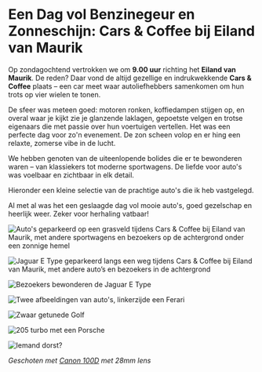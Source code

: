 # Een Dag vol Benzinegeur en Zonneschijn: Cars & Coffee bij Eiland van Maurik

Op zondagochtend vertrokken we om **9.00 uur** richting het **Eiland van Maurik**. De reden? Daar vond de altijd gezellige en indrukwekkende **Cars & Coffee** plaats – een car meet waar autoliefhebbers samenkomen om hun trots op vier wielen te tonen.

De sfeer was meteen goed: motoren ronken, koffiedampen stijgen op, en overal waar je kijkt zie je glanzende laklagen, gepoetste velgen en trotse eigenaars die met passie over hun voertuigen vertellen. Het was een perfecte dag voor zo'n evenement. De zon scheen volop en er hing een relaxte, zomerse vibe in de lucht.

We hebben genoten van de uiteenlopende bolides die er te bewonderen waren – van klassiekers tot moderne sportwagens. De liefde voor auto's was voelbaar en zichtbaar in elk detail.

Hieronder een kleine selectie van de prachtige auto's die ik heb vastgelegd.

Al met al was het een geslaagde dag vol mooie auto's, goed gezelschap en heerlijk weer. Zeker voor herhaling vatbaar!

![Auto's geparkeerd op een grasveld tijdens Cars & Coffee bij Eiland van Maurik, met andere sportwagens en bezoekers op de achtergrond onder een zonnige hemel](https://imagekit.rohan-10.workers.dev?url=https://ik.imagekit.io/rhn00jwt/tr:w-900/2025-05-18_cars-coffee/_MG_0642.JPG)

![Jaguar E Type geparkeerd langs een weg tijdens Cars & Coffee bij Eiland van Maurik, met andere auto’s en bezoekers in de achtergrond](https://imagekit.rohan-10.workers.dev?url=https://ik.imagekit.io/rhn00jwt/tr:w-900/2025-05-18_cars-coffee/_MG_0618.JPG)

![Bezoekers bewonderen de Jaguar E Type](https://imagekit.rohan-10.workers.dev?url=https://ik.imagekit.io/rhn00jwt/tr:w-900/2025-05-18_cars-coffee/_MG_0664.JPG)

![Twee afbeeldingen van auto's, linkerzijde een Ferari](https://imagekit.rohan-10.workers.dev?url=https://ik.imagekit.io/rhn00jwt/tr:w-900/2025-05-18_cars-coffee/collage-1.jpg)

![Zwaar getunede Golf](https://imagekit.rohan-10.workers.dev?url=https://ik.imagekit.io/rhn00jwt/tr:w-900/2025-05-18_cars-coffee/collage-2.jpg)

![205 turbo met een Porsche](https://imagekit.rohan-10.workers.dev?url=https://ik.imagekit.io/rhn00jwt/tr:w-900/2025-05-18_cars-coffee/collage-3.jpg)

![Iemand dorst?](https://imagekit.rohan-10.workers.dev?url=https://ik.imagekit.io/rhn00jwt/tr:w-900/2025-05-18_cars-coffee/_MG_0657.JPG)

_Geschoten met [Canon 100D](../over-mij.md) met 28mm lens_
